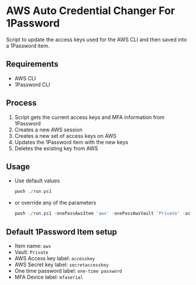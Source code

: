 # AWS Auto Credential Changer For 1Password

Script to update the access keys used for the AWS CLI and then saved into a 1Password item.

## Requirements

- AWS CLI
- 1Password CLI

## Process

1. Script gets the current access keys and MFA information from 1Password
1. Creates a new AWS session
1. Creates a new set of access keys on AWS
1. Updates the 1Password item with the new keys
1. Deletes the existing key from AWS

## Usage

- Use default values
  ```powershell
  pwsh ./run.ps1
  ```
- or override any of the parameters
  ```powershell
  pwsh ./run.ps1 -onePassAwsItem 'aws' -onePassAwsVault 'Private' -accessKeyLabel 'accesskey' -secretKeyLabel 'secretaccesskey' -totpLabel 'one-time password' -mfaDeviceLabel 'mfaserial'
  ```

## Default 1Password Item setup

- Item name: `aws`
- Vault: `Private`
- AWS Access key label: `accesskey`
- AWS Secret key label: `secretaccesskey`
- One time password label: `one-time password`
- MFA Device label: `mfaserial`
